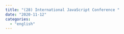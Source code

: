 ```yaml
---
title: "(28) International JavaScript Conference "
date: "2020-11-12"
categories:
  - "english"
---
```

